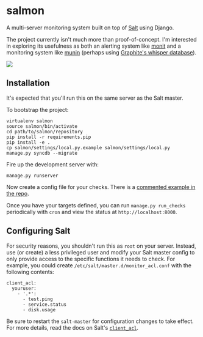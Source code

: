 # salmon

A multi-server monitoring system built on top of [Salt](http://www.saltstack.org) using Django.

The project currently isn't much more than proof-of-concept. I'm interested in exploring its usefulness as both an alerting system like [monit](http://mmonit.com/monit/) and a monitoring system like [munin](http://munin-monitoring.org/) (perhaps using [Graphite's whisper database](http://graphite.readthedocs.org/en/latest/whisper.html)). 

![](http://cl.ly/image/2R1o2b0D1j1q/content.png)

## Installation

It's expected that you'll run this on the same server as the Salt master.

To bootstrap the project:

    virtualenv salmon
    source salmon/bin/activate
    cd path/to/salmon/repository
    pip install -r requirements.pip
    pip install -e .
    cp salmon/settings/local.py.example salmon/settings/local.py
    manage.py syncdb --migrate

Fire up the development server with:

    manage.py runserver

Now create a config file for your checks. There is a [commented example in the repo](https://github.com/lincolnloop/salmon/blob/master/salmon.yaml.example).

Once you have your targets defined, you can run `manage.py run_checks` periodically with `cron` and view the status at `http://localhost:8000`.

## Configuring Salt

For security reasons, you shouldn't run this as `root` on your server. Instead, use (or create) a less privileged user and modify your Salt master config to only provide access to the specific functions it needs to check. For example, you could create `/etc/salt/master.d/monitor_acl.conf` with the following contents:

    client_acl:
      youruser:
        - '.*':
          - test.ping
          - service.status
          - disk.usage

Be sure to restart the `salt-master` for configuration changes to take effect. For more details, read the docs on Salt's [`client_acl`](http://docs.saltstack.com/ref/configuration/master.html#std:conf_master-client_acl).
